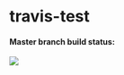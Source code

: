 # travis-test

#### Master branch build status:
![](https://travis-ci.org/hdlee22/travis-test.svg?branch=master)
